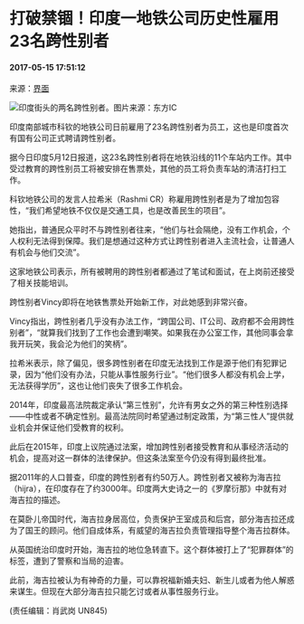 # 打破禁锢！印度一地铁公司历史性雇用23名跨性别者

#### 2017-05-15 17:51:12  
来源：[界面](https://www.jiemian.com/article/1322326.html)

![印度街头的两名跨性别者。图片来源：东方IC](https://photocdn.sohu.com/20170515/Img493102004.jpeg)

印度南部城市科钦的地铁公司日前雇用了23名跨性别者为员工，这也是印度首次有国有公司正式聘请跨性别者。

据今日印度5月12日报道，这23名跨性别者将在地铁沿线的11个车站内工作。其中受过教育的跨性别员工将被安排在售票处，其他的员工将负责车站的清洁打扫工作。

科钦地铁公司的发言人拉希米（Rashmi CR）称雇用跨性别者是为了增加包容性，“我们希望地铁不仅仅是交通工具，也是改善民生的项目”。

她指出，普通民众平时不与跨性别者往来，“他们与社会隔绝，没有工作机会，个人权利无法得到保障。我们是想通过这种方式让跨性别者进入主流社会，让普通人有机会与他们交流”。

这家地铁公司表示，所有被聘用的跨性别者都通过了笔试和面试，在上岗前还接受了相关技能培训。

跨性别者Vincy即将在地铁售票处开始新工作，对此她感到非常兴奋。

Vincy指出，跨性别者几乎没有办法工作，“跨国公司、IT公司、政府都不会用跨性别者”，“就算我们找到了工作也会遭到嘲笑。如果我在办公室工作，其他同事会拿我开玩笑，我会沦为他们的笑柄”。

拉希米表示，除了偏见，很多跨性别者在印度无法找到工作是源于他们有犯罪记录，因为“他们没有办法，只能从事性服务行业”。“他们很多人都没有机会上学，无法获得学历”，这也让他们丧失了很多工作机会。

2014年，印度最高法院裁定承认“第三性别”，允许有男女之外的第三种性别选择——中性或者不确定性别。最高法院同时希望通过制定政策，为“第三性人”提供就业机会并保证他们受教育的权利。

此后在2015年，印度上议院通过法案，增加跨性别者接受教育和从事经济活动的机会，提高对这一群体的法律保护。但这条法案至今仍没有得到最终批准。

据2011年的人口普查，印度的跨性别者有约50万人。跨性别者又被称为海吉拉（hijra），在印度存在了约3000年。印度两大史诗之一的《罗摩衍那》中就有对海吉拉的描述。

在莫卧儿帝国时代，海吉拉身居高位，负责保护王室成员和后宫，部分海吉拉还成为了国王的顾问。他们自成体系，有威望的海吉拉负责管理指导整个海吉拉群体。

从英国统治印度时开始，海吉拉的地位急转直下。这个群体被打上了“犯罪群体”的标签，遭到了警察和当局的迫害。

此前，海吉拉被认为有神奇的力量，可以靠祝福新婚夫妇、新生儿或者为他人解惑来谋生。但现在大部分海吉拉只能乞讨或者从事性服务行业。

(责任编辑：肖武岗 UN845)